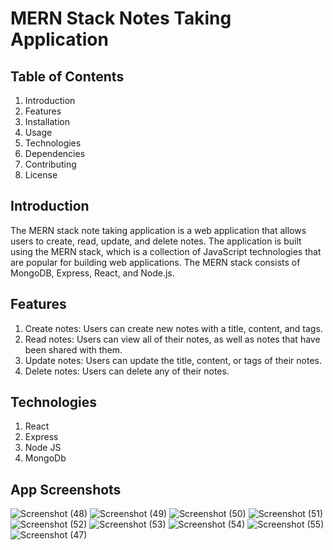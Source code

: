 # MERN Stack Notes Taking Application
## Table of Contents
1. Introduction
2. Features
3. Installation
4. Usage
5. Technologies
6. Dependencies
7. Contributing
8. License

## Introduction
The MERN stack note taking application is a web application that allows users to create, read, update, and delete notes. The application is built using the MERN stack, which is a collection of JavaScript technologies that are popular for building web applications. The MERN stack consists of MongoDB, Express, React, and Node.js.

## Features
1. Create notes: Users can create new notes with a title, content, and tags.
2. Read notes: Users can view all of their notes, as well as notes that have been shared with them.
3. Update notes: Users can update the title, content, or tags of their notes.
4. Delete notes: Users can delete any of their notes.

## Technologies
1. React
2. Express
3. Node JS
4. MongoDb


## App Screenshots
![Screenshot (48)](https://github.com/belikenoone/MERN-Notes-App/assets/125812096/e7bf0ee3-15f8-4802-8039-a8b040d1637f)
![Screenshot (49)](https://github.com/belikenoone/MERN-Notes-App/assets/125812096/0347b493-2db5-4f83-a468-cc6dff55e302)
![Screenshot (50)](https://github.com/belikenoone/MERN-Notes-App/assets/125812096/39971abe-2a2a-4883-8986-deb6f18b5d80)
![Screenshot (51)](https://github.com/belikenoone/MERN-Notes-App/assets/125812096/d06d2f8d-bb49-432a-911f-29ebc91c85e1)
![Screenshot (52)](https://github.com/belikenoone/MERN-Notes-App/assets/125812096/5ae2c7c9-8707-47b5-9c2a-103c42e75e11)
![Screenshot (53)](https://github.com/belikenoone/MERN-Notes-App/assets/125812096/fe2d9a08-1b16-40b3-a73b-adc3be93938f)
![Screenshot (54)](https://github.com/belikenoone/MERN-Notes-App/assets/125812096/a89cb5d0-9d22-467d-8cf7-73ad2bed0d04)
![Screenshot (55)](https://github.com/belikenoone/MERN-Notes-App/assets/125812096/dc020731-e397-426b-9cbe-acfa62f245fd)
![Screenshot (47)](https://github.com/belikenoone/MERN-Notes-App/assets/125812096/4dba450a-6e79-4bab-a34e-2d3e57d2c2c5)
